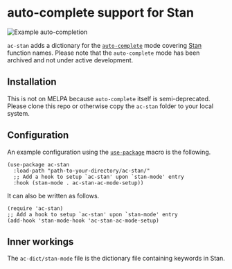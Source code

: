 # auto-complete support for Stan

![Example auto-completion](example_auto_completion.png)

`ac-stan` adds a dictionary for the [`auto-complete`](https://github.com/auto-complete/auto-complete) mode covering [Stan](https://mc-stan.org) function names. Please note that the `auto-complete` mode has been archived and not under active development.


## Installation

This is not on MELPA because `auto-complete` itself is semi-deprecated. Please clone this repo or otherwise copy the `ac-stan` folder to your local system.


## Configuration
An example configuration using the [`use-package`](https://github.com/jwiegley/use-package) macro is the following.

```{lisp}
(use-package ac-stan
  :load-path "path-to-your-directory/ac-stan/"
  ;; Add a hook to setup `ac-stan' upon `stan-mode' entry
  :hook (stan-mode . ac-stan-ac-mode-setup))
```

It can also be written as follows.

```{lisp}
(require 'ac-stan)
;; Add a hook to setup `ac-stan' upon `stan-mode' entry
(add-hook 'stan-mode-hook 'ac-stan-ac-mode-setup)
```

## Inner workings
The `ac-dict/stan-mode` file is the dictionary file containing keywords in Stan.
